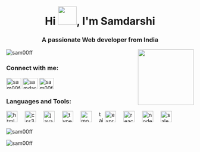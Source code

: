 <h1 align="center">Hi <img src="https://emojis.slackmojis.com/emojis/images/1577305505/7373/hand_wave.gif?1577305505" width="50" />, I'm Samdarshi</h1>
<h3 align="center">A passionate Web developer from India</h3>

<div>
<img align="right" height="150" src="https://github.com/sam00ff/sam00ff/blob/main/gojo.gif" />
</div>
<p align="left"> <img src="https://komarev.com/ghpvc/?username=sam00ff&label=Profile%20views&color=0e75b6&style=flat" alt="sam00ff" /> </p>

<h3 align="left">Connect with me:</h3>
<p align="left">
<a href="https://linkedin.com/in/sam00f" target="blank"><img align="center" src="https://raw.githubusercontent.com/rahuldkjain/github-profile-readme-generator/master/src/images/icons/Social/linked-in-alt.svg" alt="sam00f" height="30" width="40" /></a>
<a href="https://fb.com/samdarshi.singh.18" target="blank"><img align="center" src="https://raw.githubusercontent.com/rahuldkjain/github-profile-readme-generator/master/src/images/icons/Social/facebook.svg" alt="samdarshi.singh.18" height="30" width="40" /></a>
<a href="https://instagram.com/sam00f" target="blank"><img align="center" src="https://raw.githubusercontent.com/rahuldkjain/github-profile-readme-generator/master/src/images/icons/Social/instagram.svg" alt="sam00f" height="30" width="40" /></a>
</p>

<h3 align="left">Languages and Tools:</h3>
<p align="left">
<img src="https://cdn.jsdelivr.net/gh/devicons/devicon/icons/html5/html5-original.svg" height="30" alt="html5 logo"  />
  <img width="12" />
  <img src="https://cdn.jsdelivr.net/gh/devicons/devicon/icons/css3/css3-original.svg" height="30" alt="css3 logo"  />
  <img width="12" />
  <img src="https://cdn.jsdelivr.net/gh/devicons/devicon/icons/javascript/javascript-original.svg" height="30" alt="javascript logo"  />
  <img width="12" />
  <img src="https://cdn.jsdelivr.net/gh/devicons/devicon/icons/typescript/typescript-original.svg" height="30" alt="typescript logo"  />
  <img width="12" />
  <img src="https://cdn.jsdelivr.net/gh/devicons/devicon/icons/mongodb/mongodb-original.svg" height="30" alt="mongodb logo"  />
  <img width="12" />
  <img src="https://www.vectorlogo.zone/logos/tailwindcss/tailwindcss-icon.svg" alt="tailwind" width="12" height="30"/> </a>  

  <img src="https://cdn.jsdelivr.net/gh/devicons/devicon/icons/express/express-original.svg" height="30" alt="express logo"  />
  <img width="12" />
  <img src="https://cdn.jsdelivr.net/gh/devicons/devicon/icons/react/react-original.svg" height="30" alt="react logo"  />
  <img width="12" />
  <img src="https://cdn.jsdelivr.net/gh/devicons/devicon/icons/nodejs/nodejs-original.svg" height="30" alt="nodejs logo"  />
  <img width="12" />
  <img src="https://cdn.jsdelivr.net/gh/devicons/devicon/icons/salesforce/salesforce-original.svg" height="30" alt="salesforce logo"  />
</p>

<p><img align="center" src="https://github-readme-stats.vercel.app/api/top-langs?username=sam00ff&show_icons=true&locale=en&layout=compact" alt="sam00ff" /></p>

<p><img align="center" src="https://github-readme-streak-stats.herokuapp.com/?user=sam00ff&" alt="sam00ff" /></p>

